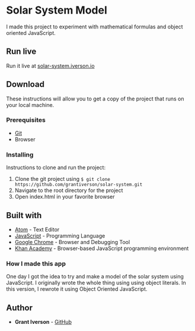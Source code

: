# Solar System Model

I made this project to experiment with mathematical formulas and object oriented JavaScript.

## Run live

Run it live at [solar-system.iverson.io](http://solar-system.grantiverson.me)

## Download

These instructions will allow you to get a copy of the project that runs on your local machine.

### Prerequisites

* [Git](https://git-scm.com/downloads)
* Browser

### Installing

Instructions to clone and run the project:
1. Clone the git project using `$ git clone https://github.com/grantiverson/solar-system.git`
2. Navigate to the root directory for the project
3. Open index.html in your favorite browser

## Built with

* [Atom](https://atom.io) - Text Editor
* [JavaScript](https://developer.mozilla.org/en-US/docs/Web/JavaScript) - Programming Language
* [Google Chrome](https://www.google.com/chrome/) - Browser and Debugging Tool
* [Khan Academy](https://www.khanacademy.org/computer-programming/new/pjs) - Browser-based JavaScript programming environment

### How I made this app

One day I got the idea to try and make a model of the solar system using JavaScript. I originally wrote the whole thing using using object literals. In this version, I rewrote it using Object Oriented JavaScript.

## Author

* **Grant Iverson** - [GitHub](https://github.com/grantiverson)
